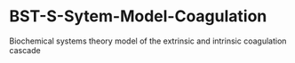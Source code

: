 # BST-S-Sytem-Model-Coagulation
Biochemical systems theory model of the extrinsic and intrinsic coagulation cascade
